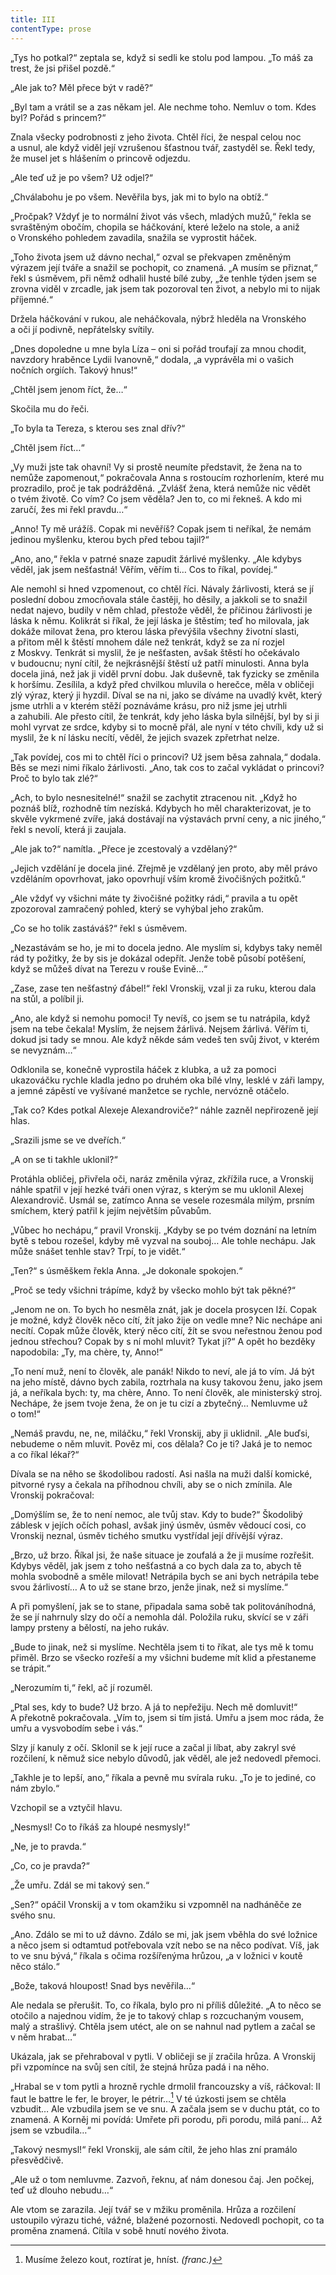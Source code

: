 ```yaml
---
title: III
contentType: prose
---
```


„Tys ho potkal?“ zeptala se, když si sedli ke stolu pod lampou. „To máš za trest, že jsi přišel pozdě.“

„Ale jak to? Měl přece být v radě?“

„Byl tam a vrátil se a zas někam jel. Ale nechme toho. Nemluv o tom. Kdes byl? Pořád s princem?“

Znala všecky podrobnosti z jeho života. Chtěl říci, že nespal celou noc a usnul, ale když viděl její vzrušenou šťastnou tvář, zastyděl se. Řekl tedy, že musel jet s hlášením o princově odjezdu.

„Ale teď už je po všem? Už odjel?“

„Chválabohu je po všem. Nevěřila bys, jak mi to bylo na obtíž.“

„Pročpak? Vždyť je to normální život vás všech, mladých mužů,“ řekla se svraštěným obočím, chopila se háčkování, které leželo na stole, a aniž o Vronského pohledem zavadila, snažila se vyprostit háček.

„Toho života jsem už dávno nechal,“ ozval se překvapen změněným výrazem její tváře a snažil se pochopit, co znamená. „A musím se přiznat,“ řekl s úsměvem, při němž odhalil husté bílé zuby, „že tenhle týden jsem se zrovna viděl v zrcadle, jak jsem tak pozoroval ten život, a nebylo mi to nijak příjemné.“

Držela háčkování v rukou, ale neháčkovala, nýbrž hleděla na Vronského a oči jí podivně, nepřátelsky svítily.

„Dnes dopoledne u mne byla Líza – oni si pořád troufají za mnou chodit, navzdory hraběnce Lydii Ivanovně,“ dodala, „a vyprávěla mi o vašich nočních orgiích. Takový hnus!“

„Chtěl jsem jenom říct, že…“

Skočila mu do řeči.

„To byla ta Tereza, s kterou ses znal dřív?“

„Chtěl jsem říct…“

„Vy muži jste tak ohavní! Vy si prostě neumíte představit, že žena na to nemůže zapomenout,“ pokračovala Anna s rostoucím rozhorlením, které mu prozradilo, proč je tak podrážděná. „Zvlášť žena, která nemůže nic vědět o tvém životě. Co vím? Co jsem věděla? Jen to, co mi řekneš. A kdo mi zaručí, žes mi řekl pravdu…“

„Anno! Ty mě urážíš. Copak mi nevěříš? Copak jsem ti neříkal, že nemám jedinou myšlenku, kterou bych před tebou tajil?“

„Ano, ano,“ řekla v patrné snaze zapudit žárlivé myšlenky. „Ale kdybys věděl, jak jsem nešťastná! Věřím, věřím ti… Cos to říkal, povídej.“

Ale nemohl si hned vzpomenout, co chtěl říci. Návaly žárlivosti, která se jí poslední dobou zmocňovala stále častěji, ho děsily, a jakkoli se to snažil nedat najevo, budily v něm chlad, přestože věděl, že příčinou žárlivosti je láska k němu. Kolikrát si říkal, že její láska je štěstím; teď ho milovala, jak dokáže milovat žena, pro kterou láska převýšila všechny životní slasti, a přitom měl k štěstí mnohem dále než tenkrát, když se za ní rozjel z Moskvy. Tenkrát si myslil, že je nešťasten, avšak štěstí ho očekávalo v budoucnu; nyní cítil, že nejkrásnější štěstí už patří minulosti. Anna byla docela jiná, než jak ji viděl první dobu. Jak duševně, tak fyzicky se změnila k horšímu. Zesílila, a když před chvilkou mluvila o herečce, měla v obličeji zlý výraz, který ji hyzdil. Díval se na ni, jako se díváme na uvadlý květ, který jsme utrhli a v kterém stěží poznáváme krásu, pro niž jsme jej utrhli a zahubili. Ale přesto cítil, že tenkrát, kdy jeho láska byla silnější, byl by si ji mohl vyrvat ze srdce, kdyby si to mocně přál, ale nyní v této chvíli, kdy už si myslil, že k ní lásku necítí, věděl, že jejich svazek zpřetrhat nelze.

„Tak povídej, cos mi to chtěl říci o princovi? Už jsem běsa zahnala,“ dodala. Běs se mezi nimi říkalo žárlivosti. „Ano, tak cos to začal vykládat o princovi? Proč to bylo tak zlé?“

„Ach, to bylo nesnesitelné!“ snažil se zachytit ztracenou nit. „Když ho poznáš blíž, rozhodně tím nezíská. Kdybych ho měl charakterizovat, je to skvěle vykrmené zvíře, jaká dostávají na výstavách první ceny, a nic jiného,“ řekl s nevolí, která ji zaujala.

„Ale jak to?“ namítla. „Přece je zcestovalý a vzdělaný?“

„Jejich vzdělání je docela jiné. Zřejmě je vzdělaný jen proto, aby měl právo vzděláním opovrhovat, jako opovrhují vším kromě živočišných požitků.“

„Ale vždyť vy všichni máte ty živočišné požitky rádi,“ pravila a tu opět zpozoroval zamračený pohled, který se vyhýbal jeho zrakům.

„Co se ho tolik zastáváš?“ řekl s úsměvem.

„Nezastávám se ho, je mi to docela jedno. Ale myslím si, kdybys taky neměl rád ty požitky, že by sis je dokázal odepřít. Jenže tobě působí potěšení, když se můžeš dívat na Terezu v rouše Evině…“

„Zase, zase ten nešťastný ďábel!“ řekl Vronskij, vzal ji za ruku, kterou dala na stůl, a políbil ji.

„Ano, ale když si nemohu pomoci! Ty nevíš, co jsem se tu natrápila, když jsem na tebe čekala! Myslím, že nejsem žárlivá. Nejsem žárlivá. Věřím ti, dokud jsi tady se mnou. Ale když někde sám vedeš ten svůj život, v kterém se nevyznám…“

Odklonila se, konečně vyprostila háček z klubka, a už za pomoci ukazováčku rychle kladla jedno po druhém oka bílé vlny, lesklé v záři lampy, a jemné zápěstí ve vyšívané manžetce se rychle, nervózně otáčelo.

„Tak co? Kdes potkal Alexeje Alexandroviče?“ náhle zazněl nepřirozeně její hlas.

„Srazili jsme se ve dveřích.“

„A on se ti takhle uklonil?“

Protáhla obličej, přivřela oči, naráz změnila výraz, zkřížila ruce, a Vronskij náhle spatřil v její hezké tváři onen výraz, s kterým se mu uklonil Alexej Alexandrovič. Usmál se, zatímco Anna se vesele rozesmála milým, prsním smíchem, který patřil k jejím největším půvabům.

„Vůbec ho nechápu,“ pravil Vronskij. „Kdyby se po tvém doznání na letním bytě s tebou rozešel, kdyby mě vyzval na souboj… Ale tohle nechápu. Jak může snášet tenhle stav? Trpí, to je vidět.“

„Ten?“ s úsměškem řekla Anna. „Je dokonale spokojen.“

„Proč se tedy všichni trápíme, když by všecko mohlo být tak pěkné?“

„Jenom ne on. To bych ho nesměla znát, jak je docela prosycen lží. Copak je možné, když člověk něco cítí, žít jako žije on vedle mne? Nic nechápe ani necítí. Copak může člověk, který něco cítí, žít se svou neřestnou ženou pod jednou střechou? Copak by s ní mohl mluvit? Tykat jí?“ A opět ho bezděky napodobila: „Ty, ma chère, ty, Anno!“

„To není muž, není to člověk, ale panák! Nikdo to neví, ale já to vím. Já být na jeho místě, dávno bych zabila, roztrhala na kusy takovou ženu, jako jsem já, a neříkala bych: ty, ma chère, Anno. To není člověk, ale ministerský stroj. Nechápe, že jsem tvoje žena, že on je tu cizí a zbytečný… Nemluvme už o tom!“

„Nemáš pravdu, ne, ne, miláčku,“ řekl Vronskij, aby ji uklidnil. „Ale buďsi, nebudeme o něm mluvit. Pověz mi, cos dělala? Co je ti? Jaká je to nemoc a co říkal lékař?“

Dívala se na něho se škodolibou radostí. Asi našla na muži další komické, pitvorné rysy a čekala na příhodnou chvíli, aby se o nich zmínila. Ale Vronskij pokračoval:

„Domýšlím se, že to není nemoc, ale tvůj stav. Kdy to bude?“ Škodolibý záblesk v jejích očích pohasl, avšak jiný úsměv, úsměv vědoucí cosi, co Vronskij neznal, úsměv tichého smutku vystřídal její dřívější výraz.

„Brzo, už brzo. Říkal jsi, že naše situace je zoufalá a že ji musíme rozřešit. Kdybys věděl, jak jsem z toho nešťastná a co bych dala za to, abych tě mohla svobodně a směle milovat! Netrápila bych se ani bych netrápila tebe svou žárlivostí… A to už se stane brzo, jenže jinak, než si myslíme.“

A při pomyšlení, jak se to stane, připadala sama sobě tak politováníhodná, že se jí nahrnuly slzy do očí a nemohla dál. Položila ruku, skvící se v záři lampy prsteny a bělostí, na jeho rukáv.

„Bude to jinak, než si myslíme. Nechtěla jsem ti to říkat, ale tys mě k tomu přiměl. Brzo se všecko rozřeší a my všichni budeme mít klid a přestaneme se trápit.“

„Nerozumím ti,“ řekl, ač jí rozuměl.

„Ptal ses, kdy to bude? Už brzo. A já to nepřežiju. Nech mě domluvit!“ A překotně pokračovala. „Vím to, jsem si tím jistá. Umřu a jsem moc ráda, že umřu a vysvobodím sebe i vás.“

Slzy jí kanuly z očí. Sklonil se k její ruce a začal ji líbat, aby zakryl své rozčilení, k němuž sice nebylo důvodů, jak věděl, ale jež nedovedl přemoci.

„Takhle je to lepší, ano,“ říkala a pevně mu svírala ruku. „To je to jediné, co nám zbylo.“

Vzchopil se a vztyčil hlavu.

„Nesmysl! Co to říkáš za hloupé nesmysly!“

„Ne, je to pravda.“

„Co, co je pravda?“

„Že umřu. Zdál se mi takový sen.“

„Sen?“ opáčil Vronskij a v tom okamžiku si vzpomněl na nadháněče ze svého snu.

„Ano. Zdálo se mi to už dávno. Zdálo se mi, jak jsem vběhla do své ložnice a něco jsem si odtamtud potřebovala vzít nebo se na něco podívat. Víš, jak to ve snu bývá,“ říkala s očima rozšířenýma hrůzou, „a v ložnici v koutě něco stálo.“

„Bože, taková hloupost! Snad bys nevěřila…“

Ale nedala se přerušit. To, co říkala, bylo pro ni příliš důležité. „A to něco se otočilo a najednou vidím, že je to takový chlap s rozcuchaným vousem, malý a strašlivý. Chtěla jsem utéct, ale on se nahnul nad pytlem a začal se v něm hrabat…“

Ukázala, jak se přehraboval v pytli. V obličeji se jí zračila hrůza. A Vronskij při vzpomínce na svůj sen cítil, že stejná hrůza padá i na něho.

„Hrabal se v tom pytli a hrozně rychle drmolil francouzsky a víš, ráčkoval: II faut le battre le fer, le broyer, le pétrir…[^44] V té úzkosti jsem se chtěla vzbudit… Ale vzbudila jsem se ve snu. A začala jsem se v duchu ptát, co to znamená. A Korněj mi povídá: Umřete při porodu, při porodu, milá paní… Až jsem se vzbudila…“

„Takový nesmysl!“ řekl Vronskij, ale sám cítil, že jeho hlas zní pramálo přesvědčivě.

„Ale už o tom nemluvme. Zazvoň, řeknu, ať nám donesou čaj. Jen počkej, teď už dlouho nebudu…“

Ale vtom se zarazila. Její tvář se v mžiku proměnila. Hrůza a rozčilení ustoupilo výrazu tiché, vážné, blažené pozornosti. Nedovedl pochopit, co ta proměna znamená. Cítila v sobě hnutí nového života.

  

[^44]: Musíme železo kout, roztírat je, hníst. _(franc.)_
